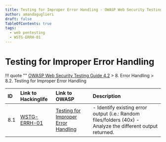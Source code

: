 ```yaml
---
title: Testing for Improper Error Handling - OWASP Web Security Testing Guide 
author: amandaguglieri
draft: false
TableOfContents: true
tags:
  - web pentesting
  - WSTG-ERRH-01
---
```


# Testing for Improper Error Handling

!!! quote ""
	[OWASP Web Security Testing Guide 4.2](index.md) > 8. Error Handling > 8.2. Testing for Improper Error Handling

|ID|Link to Hackinglife|Link to OWASP|Description|
|:---|:---|:---|:---|
|8.1|[WSTG-ERRH-01](WSTG-ERRH-01.md)|[Testing for Improper Error Handling](https://owasp.org/www-project-web-security-testing-guide/latest/4-Web_Application_Security_Testing/08-Testing_for_Error_Handling/01-Testing_For_Improper_Error_Handling)|- Identify existing error output (i.e.: Random files/folders (40x)  - Analyze the different output returned.||



